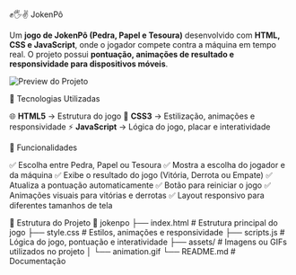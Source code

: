 ✊🖐️✌️ JokenPô

Um **jogo de JokenPô (Pedra, Papel e Tesoura)** desenvolvido com **HTML, CSS e JavaScript**, onde o jogador compete contra a máquina em tempo real.
O projeto possui **pontuação, animações de resultado e responsividade para dispositivos móveis**.

![Preview do Projeto](./assets/animation.gif)

🚀 Tecnologias Utilizadas

🌐 **HTML5** → Estrutura do jogo
🎨 **CSS3** → Estilização, animações e responsividade
⚡ **JavaScript** → Lógica do jogo, placar e interatividade

🎯 Funcionalidades

✅ Escolha entre Pedra, Papel ou Tesoura
✅ Mostra a escolha do jogador e da máquina
✅ Exibe o resultado do jogo (Vitória, Derrota ou Empate)
✅ Atualiza a pontuação automaticamente
✅ Botão para reiniciar o jogo
✅ Animações visuais para vitórias e derrotas
✅ Layout responsivo para diferentes tamanhos de tela

📂 Estrutura do Projeto
📁 jokenpo
├── index.html       # Estrutura principal do jogo
├── style.css        # Estilos, animações e responsividade
├── scripts.js       # Lógica do jogo, pontuação e interatividade
├── assets/          # Imagens ou GIFs utilizados no projeto
│   └── animation.gif
└── README.md        # Documentação
